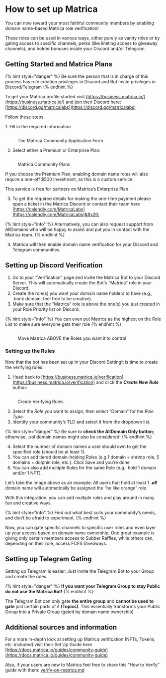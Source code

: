 # How to set up Matrica

You can now reward your most faithful community members by enabling domain name-based Matrica role verification!&#x20;

These roles can be used in various ways, either purely as vanity roles or by gating access to specific channels, perks (like limiting access to giveaway channels), and holder bonuses inside your Discord and/or Telegram.

## **Getting Started and Matrica Plans**

{% hint style="danger" %}
Be sure the person that is in charge of this process has role creation privileges in Discord and Bot Invite privileges in Discord/Telegram
{% endhint %}

To get your Matrica profile started visit [https://business.matrica.io/](https://business.matrica.io/) and join their Discord here: [https://discord.gg/matricalabs](https://discord.gg/matricalabs)

Follow these steps

1\. Fill in the required information

<figure><img src="../.gitbook/assets/unnamed (6).png" alt=""><figcaption><p>The Matrica Community Application Form</p></figcaption></figure>

2. Select either a Premium or Enterprise Plan:

<figure><img src="../.gitbook/assets/unnamed (7).png" alt=""><figcaption><p>Matrica Community Plans</p></figcaption></figure>

If you choose the Premium Plan, enabling domain name roles will also require a one-off $500 investment, as this is a custom service.

This service is free for partners on Matrica’s Enterprise Plan.

3. To get the required details for making the one-time payment please open a ticket in the Matrica Discord or contact their team here [https://calendly.com/MatricaLabs](https://calendly.com/MatricaLabs)&#x20;

{% hint style="info" %}
Alternatively, you can also request support from AllDomains who will be happy to assist and put you in contact with the Matrica team.
{% endhint %}

4. Matrica will then enable domain name verification for your Discord and Telegram communities.

## **Setting up Discord Verification**

1. Go to your “Verification” page and invite the Matrica Bot to your Discord Server. This will automatically create the Bot's “Matrica” role in your Discord.
2. Create the role(s) you want your domain name holders to have (e.g., .bonk domain; feel free to be creative).
3. Make sure that the “Matrica” role is above the one(s) you just created in your Role Priority list on Discord.

{% hint style="info" %}
You can even put Matrica as the highest on the Role List to make sure everyone gets their role
{% endhint %}

<figure><img src="../.gitbook/assets/unnamed (5).png" alt=""><figcaption><p>Move Matrica ABOVE the Roles you want it to control</p></figcaption></figure>

### **Setting up the Rules**&#x20;

Now that the bot has been set up in your Discord Settingit is time to create the verifying rules.

1. Head back to [https://business.matrica.io/verification](https://business.matrica.io/verification) and click the _**Create New Rule**_ button:

<figure><img src="../.gitbook/assets/unnamed (4).png" alt=""><figcaption><p>Create Verifying Rules</p></figcaption></figure>

2. Select the _Role_ you want to assign, then select “Domain” for the _Role Type_.
3. Identify your community’s TLD and select it from the dropdown list.

{% hint style="danger" %}
Be sure to **check the AllDomain Only button**; otherwise, .sol domain names might also be considered!
{% endhint %}

4. Select the number of domain names a user should own to get the specified role (should be at least 1).&#x20;
5. You can add tiered domain-holding Roles (e.g 1 domain = shrimp role, 5 domains = dolphin role, etc.). Click Save and you’re done
6. You can also add multiple Rules for the same Role (e.g.: hold 1 domain and/or 1 NFT).&#x20;

Let’s take the image above as an example: All users that hold at least 1 _**.all**_ domain name will automatically be assigned the “he like orange” role.

With this integration, you can add multiple rules and play around in many fun and creative ways.&#x20;

{% hint style="info" %}
Find out what best suits your community’s needs, and don’t be afraid to experiment.
{% endhint %}

Now, you can gate specific channels to specific user roles and even layer up your access based on domain name ownership. One great example is giving only certain members access to Subber Raffles, while others can, depending on their role, access FCFS Giveaways.

## **Setting up Telegram Gating**

Setting up Telegram is easier: Just invite the Telegram Bot to your Group and create the rules.

{% hint style="danger" %}
**If you want your Telegram Group to stay Public do not use the Matrica Bot!**
{% endhint %}

The Telegram Bot can only gate **the entire group** and **cannot be used to gate** just certain parts of it **(Topics)**. This essentially transforms your Public Group into a Private Group (gated by domain name ownership)

## Additional sources and information

For a more in-depth look at setting up Matrica verification (NFTs, Tokens, etc. included) visit their Set Up Guide here [https://docs.matrica.io/guides/community-guide](https://docs.matrica.io/guides/community-guide)

Also, if your users are new to Matrica feel free to share this “How to Verify” guide with them: [verify-on-matrica.md](../getting-started/verify-on-matrica.md "mention")
